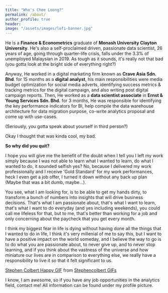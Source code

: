 ```yaml
---
title: "Who's Chee Loong?"
permalink: /about/
author_profile: true
header:
image: "/assets/images/lofi-banner.jpg"
---
```


He is a **Finance & Econometrics** graduate of **Monash University Clayton University**. He's also a self-proclaimed driven, passionate data scientist, 26 years of age, going through quarter-life crisis, falls under the 3.3% of unemployed Malaysian in 2019. As tough as it sounds, it's really not that bad (you gotta look at the bright side of everything right?)

Anyway, He worked in a digital marketing firm known as **Crave Asia Sdn. Bhd**. for 15 months as a **digital analyst**, his main responsibilities were media budget optimization for social media adverts, identifying success metrics & tracking metrics for the digital campaign, and also writing post digital campaign reports. Then, He worked as a **data scientist associate** in **Ernst & Young Services Sdn. Bhd.** for 3 months, He was responsible for identifying the key performance indicators for BI, help compile the data warehouse architecture for data migration purpose, co-write analytics proposal and come up with use-cases.

(Seriously, you gotta speak about yourself in third person?)

Okay I thought that was kinda cool, my bad.

**So why did you quit?**

I hope you will give me the benefit of the doubt when I tell you I left my work simply because I was not able to learn what I wanted to learn, do what I wanted to do, it sounded selfish yes? No, because I delivered my work professionally and I receive 'Gold Standard' for my work performances, heck I even get a job offer, I turned it down without any back up plan (Maybe that was a bit dumb, maybe...).

You see, what I am looking for, is to be able to get my hands dirty, to transform a bunch of numbers into insights that will drive business decisions. That's what I am passionate about, that's what I want to learn, that's what I want to do everyday (and yes including weekends), you could call me lifeless for that, but to me, that's better than working for a job and only concerning about the paycheck that you get every month.

I think my biggest fear in life is dying without having done all the things that I wanted to do in life, I think it's very millenial of me to say this, but I want to have a positive impact on the world someday, and I believe the way to go is to do what you are passionate about, to never give up, and to never stop learning, and if you think about the vastness of the universe and how miniature our lives are in comparison to everything else, we really have a responsibility to live it so that it felt significant to us.

<div class="tenor-gif-embed" data-postid="9758285" data-share-method="host" data-width="50%" data-aspect-ratio="1.3333333333333333"><a href="https://tenor.com/view/stephen-colbert-happy-cry-ugly-gif-9758285">Stephen Colbert Happy GIF</a> from <a href="https://tenor.com/search/stephencolbert-gifs">Stephencolbert GIFs</a></div><script type="text/javascript" async src="https://tenor.com/embed.js"></script>

I know, I am awesome, so if you have any job opportunities in the analytics field, contact me! All information can be found under my profile picture.
